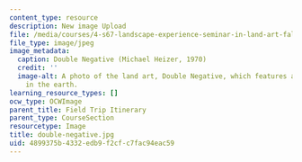 ```yaml
---
content_type: resource
description: New image Upload
file: /media/courses/4-s67-landscape-experience-seminar-in-land-art-fall-2016/4899375b4332edb9f2cfc7fac94eac59_double-negative.jpg
file_type: image/jpeg
image_metadata:
  caption: Double Negative (Michael Heizer, 1970)
  credit: ''
  image-alt: A photo of the land art, Double Negative, which features a deep trench
    in the earth.
learning_resource_types: []
ocw_type: OCWImage
parent_title: Field Trip Itinerary
parent_type: CourseSection
resourcetype: Image
title: double-negative.jpg
uid: 4899375b-4332-edb9-f2cf-c7fac94eac59
---
```

